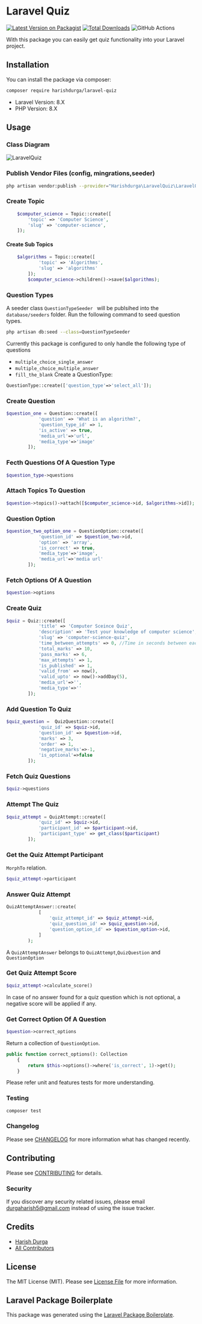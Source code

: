# Laravel Quiz

[![Latest Version on Packagist](https://img.shields.io/packagist/v/harishdurga/laravel-quiz.svg?style=flat-square)](https://packagist.org/packages/harishdurga/laravel-quiz)
[![Total Downloads](https://img.shields.io/packagist/dt/harishdurga/laravel-quiz.svg?style=flat-square)](https://packagist.org/packages/harishdurga/laravel-quiz)
![GitHub Actions](https://github.com/harishdurga/laravel-quiz/actions/workflows/main.yml/badge.svg)

With this package you can easily get quiz functionality into your Laravel project.

## Installation

You can install the package via composer:

```bash
composer require harishdurga/laravel-quiz
```

- Laravel Version: 8.X
- PHP Version: 8.X

## Usage

### Class Diagram
![LaravelQuiz](https://user-images.githubusercontent.com/10380630/126498504-6b0f3956-67c7-47f7-88b1-653b33f9dd77.jpg)


### Publish Vendor Files (config, mingrations,seeder)

```bash
php artisan vendor:publish --provider="Harishdurga\LaravelQuiz\LaravelQuizServiceProvider"
```

### Create Topic

```php
    $computer_science = Topic::create([
        'topic' => 'Computer Science',
        'slug' => 'computer-science',
    ]);
```

#### Create Sub Topics

```php
    $algorithms = Topic::create([
            'topic' => 'Algorithms',
            'slug' => 'algorithms'
        ]);
        $computer_science->children()->save($algorithms);
```

### Question Types

A seeder class `QuestionTypeSeeder ` will be publsihed into the `database/seeders` folder. Run the following command to seed question types.

```bash
php artisan db:seed --class=QuestionTypeSeeder
```

Currently this package is configured to only handle the following type of questions

- `multiple_choice_single_answer`
- `multiple_choice_multiple_answer`
- `fill_the_blank`
  Create a QuestionType:

```php
QuestionType::create(['question_type'=>'select_all']);
```

### Create Question

```php
$question_one = Question::create([
            'question' => 'What is an algorithm?',
            'question_type_id' => 1,
            'is_active' => true,
            'media_url'=>'url',
            'media_type'=>'image'
        ]);
```

### Fecth Questions Of A Question Type

```php
$question_type->questions
```

### Attach Topics To Question

```php
$question->topics()->attach([$computer_science->id, $algorithms->id]);
```

### Question Option

```php
$question_two_option_one = QuestionOption::create([
            'question_id' => $question_two->id,
            'option' => 'array',
            'is_correct' => true,
            'media_type'=>'image',
            'media_url'=>'media url'
        ]);
```

### Fetch Options Of A Question

```php
$question->options
```

### Create Quiz

```php
$quiz = Quiz::create([
            'title' => 'Computer Sceince Quiz',
            'description' => 'Test your knowledge of computer science',
            'slug' => 'computer-science-quiz',
            'time_between_attempts' => 0, //Time in seconds between each attempt
            'total_marks' => 10,
            'pass_marks' => 6,
            'max_attempts' => 1,
            'is_published' => 1,
            'valid_from' => now(),
            'valid_upto' => now()->addDay(5),
            'media_url'=>'',
            'media_type'=>''
        ]);
```

### Add Question To Quiz

```php
$quiz_question =  QuizQuestion::create([
            'quiz_id' => $quiz->id,
            'question_id' => $question->id,
            'marks' => 3,
            'order' => 1,
            'negative_marks'=>-1,
            'is_optional'=>false
        ]);
```

### Fetch Quiz Questions

```php
$quiz->questions
```

### Attempt The Quiz

```php
$quiz_attempt = QuizAttempt::create([
            'quiz_id' => $quiz->id,
            'participant_id' => $participant->id,
            'participant_type' => get_class($participant)
        ]);
```

### Get the Quiz Attempt Participant

`MorphTo` relation.

```php
$quiz_attempt->participant
```

### Answer Quiz Attempt

```php
QuizAttemptAnswer::create(
            [
                'quiz_attempt_id' => $quiz_attempt->id,
                'quiz_question_id' => $quiz_question->id,
                'question_option_id' => $question_option->id,
            ]
        );
```

A `QuizAttemptAnswer` belongs to `QuizAttempt`,`QuizQuestion` and `QuestionOption`

### Get Quiz Attempt Score

```php
$quiz_attempt->calculate_score()
```

In case of no answer found for a quiz question which is not optional, a negative score will be applied if any.

### Get Correct Option Of A Question

```php
$question->correct_options
```

Return a collection of `QuestionOption`.

```php
public function correct_options(): Collection
    {
        return $this->options()->where('is_correct', 1)->get();
    }
```

Please refer unit and features tests for more understanding.

### Testing

```bash
composer test
```

### Changelog

Please see [CHANGELOG](CHANGELOG.md) for more information what has changed recently.

## Contributing

Please see [CONTRIBUTING](CONTRIBUTING.md) for details.

### Security

If you discover any security related issues, please email durgaharish5@gmail.com instead of using the issue tracker.

## Credits

- [Harish Durga](https://github.com/harishdurga)
- [All Contributors](../../contributors)

## License

The MIT License (MIT). Please see [License File](LICENSE.md) for more information.

## Laravel Package Boilerplate

This package was generated using the [Laravel Package Boilerplate](https://laravelpackageboilerplate.com).
